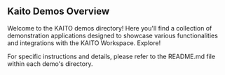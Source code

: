 ## Kaito Demos Overview

Welcome to the KAITO demos directory! Here you'll find a collection of demonstration 
applications designed to showcase various functionalities and 
integrations with the KAITO Workspace. Explore!

For specific instructions and details, please refer to the README.md file within each demo's directory.